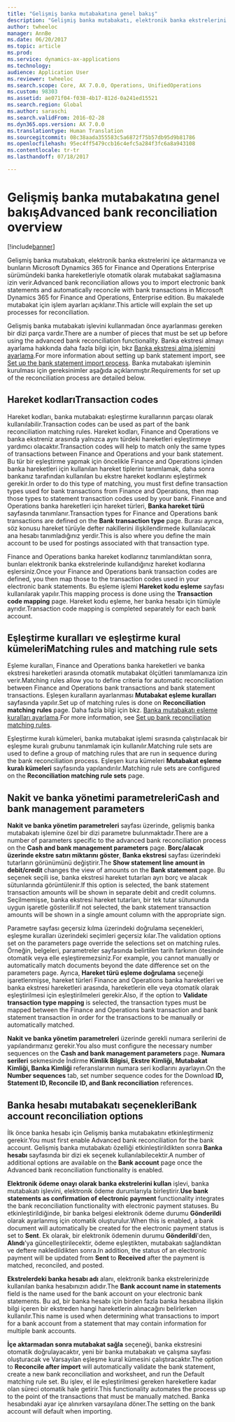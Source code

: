 ```yaml
---
title: "Gelişmiş banka mutabakatına genel bakış"
description: "Gelişmiş banka mutabakatı, elektronik banka ekstrelerini içe aktarmanıza ve bunların Microsoft Dynamics 365 for Finance and Operations Enterprise sürümündeki banka hareketleriyle otomatik olarak mutabakat sağlamasına izin verir.  Bu makalede mutabakat için işlem ayarları açıklanır."
author: twheeloc
manager: AnnBe
ms.date: 06/20/2017
ms.topic: article
ms.prod: 
ms.service: dynamics-ax-applications
ms.technology: 
audience: Application User
ms.reviewer: twheeloc
ms.search.scope: Core, AX 7.0.0, Operations, UnifiedOperations
ms.custom: 98303
ms.assetid: ae071f04-f038-4b17-812d-0a241ed15521
ms.search.region: Global
ms.author: saraschi
ms.search.validFrom: 2016-02-28
ms.dyn365.ops.version: AX 7.0.0
ms.translationtype: Human Translation
ms.sourcegitcommit: 08c38aada355583c5a6872f75b57db95d9b81786
ms.openlocfilehash: 95ec4ff5479ccb16c4efc5a284f3fc6a8a943108
ms.contentlocale: tr-tr
ms.lasthandoff: 07/18/2017

---
```


# <a name="advanced-bank-reconciliation-overview"></a><span data-ttu-id="f071e-104">Gelişmiş banka mutabakatına genel bakış</span><span class="sxs-lookup"><span data-stu-id="f071e-104">Advanced bank reconciliation overview</span></span>

[!include[banner](../includes/banner.md)]


<span data-ttu-id="f071e-105">Gelişmiş banka mutabakatı, elektronik banka ekstrelerini içe aktarmanıza ve bunların Microsoft Dynamics 365 for Finance and Operations Enterprise sürümündeki banka hareketleriyle otomatik olarak mutabakat sağlamasına izin verir.</span><span class="sxs-lookup"><span data-stu-id="f071e-105">Advanced bank reconciliation allows you to import electronic bank statements and automatically reconcile with bank transactions in Microsoft Dynamics 365 for Finance and Operations, Enterprise edition.</span></span>  <span data-ttu-id="f071e-106">Bu makalede mutabakat için işlem ayarları açıklanır.</span><span class="sxs-lookup"><span data-stu-id="f071e-106">This article will explain the set up processes for reconciliation.</span></span>  

<span data-ttu-id="f071e-107">Gelişmiş banka mutabakatı işlevini kullanmadan önce ayarlanması gereken bir dizi parça vardır.</span><span class="sxs-lookup"><span data-stu-id="f071e-107">There are a number of pieces that must be set up before using the advanced bank reconciliation functionality.</span></span> <span data-ttu-id="f071e-108">Banka ekstresi almayı ayarlama hakkında daha fazla bilgi için, bkz [Banka ekstresi alma işlemini ayarlama](set-up-advanced-bank-reconciliation-import-process.md).</span><span class="sxs-lookup"><span data-stu-id="f071e-108">For more information about setting up bank statement import, see [Set up the bank statement import process](set-up-advanced-bank-reconciliation-import-process.md).</span></span>  <span data-ttu-id="f071e-109">Banka mutabakatı işleminin kurulması için gereksinimler aşağıda açıklanmıştır.</span><span class="sxs-lookup"><span data-stu-id="f071e-109">Requirements for set up of the reconciliation process are detailed below.</span></span>

## <a name="transaction-codes"></a><span data-ttu-id="f071e-110">Hareket kodları</span><span class="sxs-lookup"><span data-stu-id="f071e-110">Transaction codes</span></span>
<span data-ttu-id="f071e-111">Hareket kodları, banka mutabakatı eşleştirme kurallarının parçası olarak kullanılabilir.</span><span class="sxs-lookup"><span data-stu-id="f071e-111">Transaction codes can be used as part of the bank reconciliation matching rules.</span></span>  <span data-ttu-id="f071e-112">Hareket kodları, Finance and Operations ve banka ekstreniz arasında yalnızca aynı türdeki hareketleri eşleştirmeye yardımcı olacaktır.</span><span class="sxs-lookup"><span data-stu-id="f071e-112">Transaction codes will help to match only the same types of transactions between Finance and Operations and your bank statement.</span></span>  <span data-ttu-id="f071e-113">Bu tür bir eşleştirme yapmak için öncelikle Finance and Operations içinden banka hareketleri için kullanılan hareket tiplerini tanımlamak, daha sonra bankanız tarafından kullanılan bu ekstre hareket kodlarını eşleştirmek gerekir.</span><span class="sxs-lookup"><span data-stu-id="f071e-113">In order to do this type of matching, you must first define transaction types used for bank transactions from Finance and Operations, then map those types to statement transaction codes used by your bank.</span></span>  <span data-ttu-id="f071e-114">Finance and Operations banka hareketleri için hareket türleri, **Banka hareket türü** sayfasında tanımlanır.</span><span class="sxs-lookup"><span data-stu-id="f071e-114">Transaction types for Finance and Operations bank transactions are defined on the **Bank transaction type** page.</span></span>  <span data-ttu-id="f071e-115">Burası ayrıca, söz konusu hareket türüyle defter nakillerini ilişkilendirmede kullanılacak ana hesabı tanımladığınız yerdir.</span><span class="sxs-lookup"><span data-stu-id="f071e-115">This is also where you define the main account to be used for postings associated with that transaction type.</span></span> 

<span data-ttu-id="f071e-116">Finance and Operations banka hareket kodlarınız tanımlandıktan sonra, bunları elektronik banka ekstrelerinde kullandığınız hareket kodlarına eşlersiniz.</span><span class="sxs-lookup"><span data-stu-id="f071e-116">Once your Finance and Operations bank transaction codes are defined, you then map those to the transaction codes used in your electronic bank statements.</span></span>  <span data-ttu-id="f071e-117">Bu eşleme işlemi **Hareket kodu eşleme** sayfası kullanılarak yapılır.</span><span class="sxs-lookup"><span data-stu-id="f071e-117">This mapping process is done using the **Transaction code mapping** page.</span></span>  <span data-ttu-id="f071e-118">Hareket kodu eşleme, her banka hesabı için tümüyle ayrıdır.</span><span class="sxs-lookup"><span data-stu-id="f071e-118">Transaction code mapping is completed separately for each bank account.</span></span>

## <a name="matching-rules-and-matching-rule-sets"></a><span data-ttu-id="f071e-119">Eşleştirme kuralları ve eşleştirme kural kümeleri</span><span class="sxs-lookup"><span data-stu-id="f071e-119">Matching rules and matching rule sets</span></span>
<span data-ttu-id="f071e-120">Eşleme kuralları, Finance and Operations banka hareketleri ve banka ekstresi hareketleri arasında otomatik mutabakat ölçütleri tanımlamanıza izin verir.</span><span class="sxs-lookup"><span data-stu-id="f071e-120">Matching rules allow you to define criteria for automatic reconciliation between Finance and Operations bank transactions and bank statement transactions.</span></span>  <span data-ttu-id="f071e-121">Eşleşen kuralların ayarlanması **Mutabakat eşleme kuralları** sayfasında yapılır.</span><span class="sxs-lookup"><span data-stu-id="f071e-121">Set up of matching rules is done on **Reconciliation matching rules** page.</span></span>  <span data-ttu-id="f071e-122">Daha fazla bilgi için bkz. [Banka mutabakatı eşleme kuralları ayarlama](set-up-bank-reconciliation-matching-rules.md).</span><span class="sxs-lookup"><span data-stu-id="f071e-122">For more information, see [Set up bank reconciliation matching rules](set-up-bank-reconciliation-matching-rules.md).</span></span> 

<span data-ttu-id="f071e-123">Eşleştirme kuralı kümeleri, banka mutabakat işlemi sırasında çalıştırılacak bir eşleşme kuralı grubunu tanımlamak için kullanılır.</span><span class="sxs-lookup"><span data-stu-id="f071e-123">Matching rule sets are used to define a group of matching rules that are run in sequence during the bank reconciliation process.</span></span>  <span data-ttu-id="f071e-124">Eşleşen kura kümeleri **Mutabakat eşleme kuralı kümeleri** sayfasında yapılandırılır.</span><span class="sxs-lookup"><span data-stu-id="f071e-124">Matching rule sets are configured on the **Reconciliation matching rule sets** page.</span></span>

## <a name="cash-and-bank-management-parameters"></a><span data-ttu-id="f071e-125">Nakit ve banka yönetimi parametreleri</span><span class="sxs-lookup"><span data-stu-id="f071e-125">Cash and bank management parameters</span></span>
<span data-ttu-id="f071e-126">**Nakit ve banka yönetim parametreleri** sayfası üzerinde, gelişmiş banka mutabakatı işlemine özel bir dizi parametre bulunmaktadır.</span><span class="sxs-lookup"><span data-stu-id="f071e-126">There are a number of parameters specific to the advanced bank reconciliation process on the **Cash and bank management parameters** page.</span></span>  <span data-ttu-id="f071e-127">**Borç/alacak üzerinde ekstre satırı miktarını göster**, **Banka ekstresi** sayfası üzerindeki tutarların görünümünü değiştirir.</span><span class="sxs-lookup"><span data-stu-id="f071e-127">The **Show statement line amount in debit/credit** changes the view of amounts on the **Bank statement** page.</span></span>  <span data-ttu-id="f071e-128">Bu seçenek seçili ise, banka ekstresi hareket tutarları ayrı borç ve alacak sütunlarında görüntülenir.</span><span class="sxs-lookup"><span data-stu-id="f071e-128">If this option is selected, the bank statement transaction amounts will be shown in separate debit and credit columns.</span></span>  <span data-ttu-id="f071e-129">Seçilmemişse, banka ekstresi hareket tutarları, bir tek tutar sütununda uygun işaretle gösterilir.</span><span class="sxs-lookup"><span data-stu-id="f071e-129">If not selected, the bank statement transaction amounts will be shown in a single amount column with the appropriate sign.</span></span> 

<span data-ttu-id="f071e-130">Parametre sayfası geçersiz kılma üzerindeki doğrulama seçenekleri, eşleşme kuralları üzerindeki seçimleri geçersiz kılar.</span><span class="sxs-lookup"><span data-stu-id="f071e-130">The validation options set on the parameters page override the selections set on matching rules.</span></span>  <span data-ttu-id="f071e-131">Örneğin, belgeleri, parametreler sayfasında belirtilen tarih farkının ötesinde otomatik veya elle eşleştiremezsiniz.</span><span class="sxs-lookup"><span data-stu-id="f071e-131">For example, you cannot manually or automatically match documents beyond the date difference set on the parameters page.</span></span>  <span data-ttu-id="f071e-132">Ayrıca, **Hareket türü eşleme doğrulama** seçeneği işaretlenmişse, hareket türleri Finance and Operations banka hareketleri ve banka ekstresi hareketleri arasında, hareketlerin elle veya otomatik olarak eşleştirilmesi için eşleştirilmeleri gerekir.</span><span class="sxs-lookup"><span data-stu-id="f071e-132">Also, if the option to **Validate transaction type mapping** is selected, the transaction types must be mapped between the Finance and Operations bank transaction and bank statement transaction in order for the transactions to be manually or automatically matched.</span></span> 

<span data-ttu-id="f071e-133">**Nakit ve banka yönetim parametreleri** üzerinde gerekli numara serilerini de yapılandırmanız gerekir.</span><span class="sxs-lookup"><span data-stu-id="f071e-133">You also must configure the necessary number sequences on the **Cash and bank management parameters** page.</span></span>  <span data-ttu-id="f071e-134">**Numara serileri** sekmesinde İndirme **Kimlik Bilgisi, Ekstre Kimliği, Mutabakat Kimliği, Banka Kimliği** referanslarının numara seri kodlarını ayarlayın.</span><span class="sxs-lookup"><span data-stu-id="f071e-134">On the **Number sequences** tab, set number sequence codes for the Download **ID, Statement ID, Reconcile ID, and Bank reconciliation** references.</span></span>

## <a name="bank-account-reconciliation-options"></a><span data-ttu-id="f071e-135">Banka hesabı mutabakatı seçenekleri</span><span class="sxs-lookup"><span data-stu-id="f071e-135">Bank account reconciliation options</span></span>
<span data-ttu-id="f071e-136">İlk önce banka hesabı için Gelişmiş banka mutabakatını etkinleştirmeniz gerekir.</span><span class="sxs-lookup"><span data-stu-id="f071e-136">You must first enable Advanced bank reconciliation for the bank account.</span></span>  <span data-ttu-id="f071e-137">Gelişmiş banka mutabakatı özelliği etkinleştirildikten sonra **Banka hesabı** sayfasında bir dizi ek seçenek kullanılabilecektir.</span><span class="sxs-lookup"><span data-stu-id="f071e-137">A number of additional options are available on the **Bank account** page once the Advanced bank reconciliation functionality is enabled.</span></span> 

<span data-ttu-id="f071e-138">**Elektronik ödeme onayı olarak banka ekstrelerini kullan** işlevi, banka mutabakatı işlevini, elektronik ödeme durumlarıyla birleştirir.</span><span class="sxs-lookup"><span data-stu-id="f071e-138">**Use bank statements as confirmation of electronic payment** functionality integrates the bank reconciliation functionality with electronic payment statuses.</span></span>  <span data-ttu-id="f071e-139">Bu etkinleştirildiğinde, bir banka belgesi elektronik ödeme durumu **Gönderildi** olarak ayarlanmış için otomatik oluşturulur.</span><span class="sxs-lookup"><span data-stu-id="f071e-139">When this is enabled, a bank document will automatically be created for the electronic payment status is set to **Sent**.</span></span>  <span data-ttu-id="f071e-140">Ek olarak, bir elektronik ödemenin durumu **Gönderildi**'den, **Alındı**'ya güncelleştirilecektir, ödeme eşleştikten, mutabakatı sağlandıktan ve deftere nakledildikten sonra.</span><span class="sxs-lookup"><span data-stu-id="f071e-140">In addition, the status of an electronic payment will be updated from **Sent** to **Received** after the payment is matched, reconciled, and posted.</span></span> 

<span data-ttu-id="f071e-141">**Ekstrelerdeki banka hesabı adı** alanı, elektronik banka ekstrelerinizde kullanılan banka hesabınızın adıdır.</span><span class="sxs-lookup"><span data-stu-id="f071e-141">The **Bank account name in statements** field is the name used for the bank account on your electronic bank statements.</span></span>  <span data-ttu-id="f071e-142">Bu ad, bir banka hesabı için birden fazla banka hesabına ilişkin bilgi içeren bir ekstreden hangi hareketlerin alınacağını belirlerken kullanılır.</span><span class="sxs-lookup"><span data-stu-id="f071e-142">This name is used when determining what transactions to import for a bank account from a statement that may contain information for multiple bank accounts.</span></span> 

<span data-ttu-id="f071e-143">**İçe aktarmadan sonra mutabakat sağla** seçeneği, banka ekstresini otomatik doğrulayacaktır, yeni bir banka mutabakatı ve çalışma sayfası oluşturacak ve Varsayılan eşleşme kural kümesini çalıştıracaktır.</span><span class="sxs-lookup"><span data-stu-id="f071e-143">The option to **Reconcile after import** will automatically validate the bank statement, create a new bank reconciliation and worksheet, and run the Default matching rule set.</span></span>  <span data-ttu-id="f071e-144">Bu işlev, el ile eşleştirilmesi gereken hareketlere kadar olan süreci otomatik hale getirir.</span><span class="sxs-lookup"><span data-stu-id="f071e-144">This functionality automates the process up to the point of the transactions that must be manually matched.</span></span>  <span data-ttu-id="f071e-145">Banka hesabındaki ayar içe alınırken varsayılana döner.</span><span class="sxs-lookup"><span data-stu-id="f071e-145">The setting on the bank account will default when importing.</span></span>




